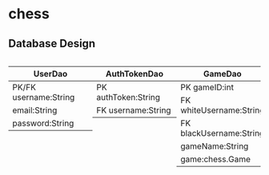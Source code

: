 # chess

## Database Design

<div style="display: flex; justify-content: space-between;">


| UserDao               |
|-----------------------|
| PK/FK username:String |
| email:String          |
| password:String       |


| AuthTokenDao        |
|---------------------|
| PK authToken:String |
| FK username:String  |


| GameDao                 |
|-------------------------|
| PK gameID:int           |
| FK whiteUsername:String |
| FK blackUsername:String |
| gameName:String         |
| game:chess.Game         |

</div>


